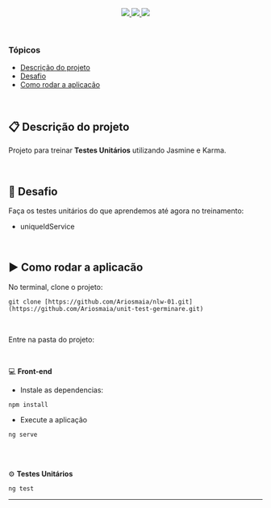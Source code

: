 <p align="center">
	<a href="https://angular.io/">
		<img src="https://img.shields.io/static/v1?label=angular&message=front-end&color=DD0032&style=flat&logo=Angular" />	
	</a>
	<a href="https://jasmine.github.io/">
		<img src="https://img.shields.io/static/v1?label=jasmine&message=behavior-driven&color=8A4182&style=flat&logo=Jasmine" />
	</a>
	<a href="https://www.typescriptlang.org/">
		<img src="https://img.shields.io/static/v1?label=typescript&message=Language&color=007acc&style=flat&logo=TypeScript" />
	</a>
</p>

<br/>

### Tópicos
- [Descrição do projeto](#clipboard-descrição-do-projeto)
- [Desafio](#anger-desafio)
- [Como rodar a aplicacão](#arrow_forward-como-rodar-a-aplicacão)

<br/>

## :clipboard: Descrição do projeto

Projeto para treinar <strong>Testes Unitários</strong> utilizando Jasmine e Karma.

<br/>

## :anger: Desafio

Faça os testes unitários do que aprendemos até agora no treinamento:

- uniqueIdService

<br/>


## :arrow_forward: Como rodar a aplicacão
No terminal, clone o projeto:
```
git clone [https://github.com/Ariosmaia/nlw-01.git](https://github.com/Ariosmaia/unit-test-germinare.git)
```
<br/>

Entre na pasta do projeto:

<br/>

 :computer: <strong>Front-end</strong>
	
- Instale as dependencias:
```
npm install
```
  - Execute a aplicação
```
ng serve
```
<br/>
<br/>


 :gear: <strong>Testes Unitários</strong>
 
```
ng test
```

---

